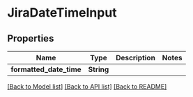 # JiraDateTimeInput

## Properties

Name | Type | Description | Notes
------------ | ------------- | ------------- | -------------
**formatted_date_time** | **String** |  | 

[[Back to Model list]](../README.md#documentation-for-models) [[Back to API list]](../README.md#documentation-for-api-endpoints) [[Back to README]](../README.md)


